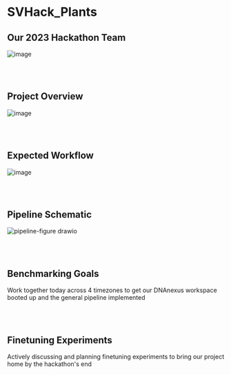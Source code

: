 # SVHack_Plants

## Our 2023 Hackathon Team
![image](https://github.com/collaborativebioinformatics/SVHack_Plants/assets/30478823/15585c2b-4060-45ad-94ec-a8c7f6adefb9)


<br>
</br>

## Project Overview
![image](https://github.com/collaborativebioinformatics/SVHack_Plants/assets/30478823/5ad66f81-6b4b-4e1f-aabf-6b8f15dbe19e)

<br>
</br>

## Expected Workflow
![image](https://github.com/collaborativebioinformatics/SVHack_Plants/assets/30478823/9ccf6ac8-e713-48a9-9893-fbc50ed3ada7)


<br>
</br>

## Pipeline Schematic
![pipeline-figure drawio](https://github.com/collaborativebioinformatics/SVHack_Plants/assets/30478823/6e1e3141-742a-4f54-8fa2-af21c2abe7e5)

<br>
</br>

## Benchmarking Goals
Work together today across 4 timezones to get our DNAnexus workspace booted up and the general pipeline implemented

<br>
</br>

## Finetuning Experiments
Actively discussing and planning finetuning experiments to bring our project home by the hackathon's end
